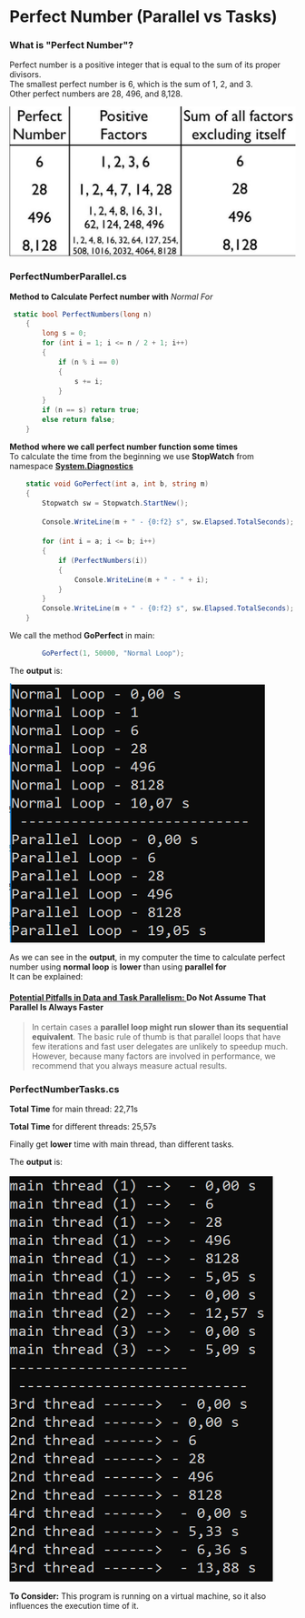 # Perfect Number (Parallel vs Tasks)

### What is "Perfect Number"?

Perfect number is a positive integer that is equal to the sum of its proper divisors.  
The smallest perfect number is 6, which is the sum of 1, 2, and 3.  
Other perfect numbers are 28, 496, and 8,128.

![Perfect](imgs/perfect.png)


### PerfectNumberParallel.cs

**Method to Calculate Perfect number with** *Normal For* 

```c#
 static bool PerfectNumbers(long n)
    {
        long s = 0;
        for (int i = 1; i <= n / 2 + 1; i++)
        {
            if (n % i == 0)
            {
                s += i;
            }
        }
        if (n == s) return true;
        else return false;
    }
```

**Method where we call perfect number function some times**  
To calculate the time from the beginning we use **StopWatch** from namespace 
**[System.Diagnostics](https://docs.microsoft.com/en-us/dotnet/api/system.diagnostics?view=netframework-4.7.2)**


```c#
    static void GoPerfect(int a, int b, string m)
    {
        Stopwatch sw = Stopwatch.StartNew();

        Console.WriteLine(m + " - {0:f2} s", sw.Elapsed.TotalSeconds);

        for (int i = a; i <= b; i++)
        {
            if (PerfectNumbers(i))
            {
                Console.WriteLine(m + " - " + i);
            }
        }
        Console.WriteLine(m + " - {0:f2} s", sw.Elapsed.TotalSeconds);
    }

```

We call the method **GoPerfect** in main:

```c#
        GoPerfect(1, 50000, "Normal Loop");
```


The **output** is:

![output1](imgs/output1.png)

As we can see in the **output**, in my computer the time to calculate perfect number using **normal loop** is **lower** than using **parallel for**  
It can be explained:  
#### [Potential Pitfalls in Data and Task Parallelism: ](https://docs.microsoft.com/en-us/dotnet/standard/parallel-programming/potential-pitfalls-in-data-and-task-parallelism) Do Not Assume That Parallel Is Always Faster

> In certain cases a **parallel loop might run slower than its sequential equivalent**. The basic rule of thumb is that parallel loops that have few iterations and fast user delegates are unlikely to speedup much. However, because many factors are involved in performance, we recommend that you always measure actual results.





### PerfectNumberTasks.cs

**Total Time** for main thread: 22,71s

**Total Time** for different threads: 25,57s

Finally get **lower** time with main thread, than different tasks.

The **output** is:

![output2](imgs/output2.png)





**To Consider:**
 This program is running on a virtual machine, so it also influences the execution time of it.



